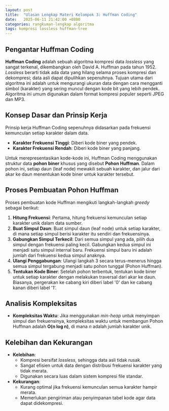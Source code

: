 ```yaml
---
layout: post
title:  "Ulasan Lengkap Materi Kelompok 3: Huffman Coding"
date:   2025-06-11 21:42:00 +0800
categories: rangkuman-lengkap algoritma
tags: kompresi lossless huffman-tree
---
```


## Pengantar Huffman Coding
**Huffman Coding** adalah sebuah algoritma kompresi data *lossless* yang sangat terkenal, dikembangkan oleh David A. Huffman pada tahun 1952. *Lossless* berarti tidak ada data yang hilang selama proses kompresi dan dekompresi; data asli dapat dipulihkan sepenuhnya. Tujuan utama dari algoritma ini adalah untuk mengurangi ukuran data dengan cara mengganti simbol (karakter) yang sering muncul dengan kode bit yang lebih pendek. Algoritma ini umum digunakan dalam format kompresi populer seperti JPEG dan MP3.

## Konsep Dasar dan Prinsip Kerja
Prinsip kerja Huffman Coding sepenuhnya didasarkan pada frekuensi kemunculan setiap karakter dalam data.
* **Karakter Frekuensi Tinggi**: Diberi kode biner yang pendek.
* **Karakter Frekuensi Rendah**: Diberi kode biner yang panjang.

Untuk merepresentasikan kode-kode ini, Huffman Coding menggunakan struktur data **pohon biner** khusus yang disebut **Pohon Huffman**. Dalam pohon ini, setiap daun (leaf node) mewakili sebuah karakter, dan jalur dari akar ke daun menentukan kode biner untuk karakter tersebut.

## Proses Pembuatan Pohon Huffman
Proses pembuatan kode Huffman mengikuti langkah-langkah *greedy* sebagai berikut:
1.  **Hitung Frekuensi**: Pertama, hitung frekuensi kemunculan setiap karakter unik dalam data sumber.
2.  **Buat Simpul Daun**: Buat simpul daun (leaf node) untuk setiap karakter, di mana setiap simpul berisi karakter itu sendiri dan frekuensinya.
3.  **Gabungkan Simpul Terkecil**: Dari semua simpul yang ada, pilih dua simpul dengan frekuensi paling kecil. Gabungkan kedua simpul ini menjadi satu simpul internal baru. Frekuensi simpul baru ini adalah jumlah dari frekuensi kedua simpul anaknya.
4.  **Ulangi Penggabungan**: Ulangi langkah 3 secara terus-menerus hingga semua simpul tergabung menjadi satu pohon tunggal (Pohon Huffman).
5.  **Tentukan Kode Biner**: Setelah pohon terbentuk, tentukan kode biner untuk setiap karakter dengan melakukan traversal dari akar ke daun. Biasanya, pergerakan ke cabang kiri diberi label '0' dan ke cabang kanan diberi label '1'.

## Analisis Kompleksitas
* **Kompleksitas Waktu**: Jika menggunakan *min-heap* untuk menyimpan simpul dan frekuensinya, kompleksitas waktu untuk membangun Pohon Huffman adalah **O(n log n)**, di mana *n* adalah jumlah karakter unik.

## Kelebihan dan Kekurangan
* **Kelebihan**:
    * Kompresi bersifat *lossless*, sehingga data asli tidak rusak.
    * Sangat efisien untuk data dengan distribusi frekuensi karakter yang tidak merata.
    * Digunakan secara luas dalam sistem kompresi file standar.
* **Kekurangan**:
    * Kurang optimal jika frekuensi kemunculan semua karakter hampir merata.
    * Memerlukan pengiriman atau penyimpanan tabel kode agar data dapat didekompresi.